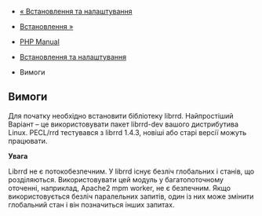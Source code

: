 - [« Встановлення та налаштування](rrd.setup.md)
- [Встановлення »](rrd.installation.md)

- [PHP Manual](index.md)
- [Встановлення та налаштування](rrd.setup.md)
- Вимоги

## Вимоги

Для початку необхідно встановити бібліотеку librrd. Найпростіший
Варіант – це використовувати пакет librrd-dev вашого дистрибутива Linux.
PECL/rrd тестувався з librrd 1.4.3, новіші або старі версії
можуть працювати.

**Увага**

Librrd не є потокобезпечним. У librrd існує безліч глобальних і
станів, що розділяються. Використовувати цей модуль у багатопоточному
оточенні, наприклад, Apache2 mpm worker, не є безпечним. Якщо використовується
безліч паралельних запитів, один із них може змінити
глобальний стан і він позначиться інших запитах.
